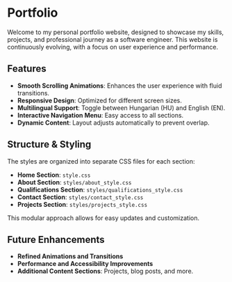 
# Portfolio

Welcome to my personal portfolio website, designed to showcase my skills, projects, and professional journey as a software engineer. This website is continuously evolving, with a focus on user experience and performance.

## Features

- **Smooth Scrolling Animations**: Enhances the user experience with fluid transitions.
- **Responsive Design**: Optimized for different screen sizes.
- **Multilingual Support**: Toggle between Hungarian (HU) and English (EN).
- **Interactive Navigation Menu**: Easy access to all sections.
- **Dynamic Content**: Layout adjusts automatically to prevent overlap.

## Structure & Styling

The styles are organized into separate CSS files for each section:

- **Home Section**: `style.css`
- **About Section**: `styles/about_style.css`
- **Qualifications Section**: `styles/qualifications_style.css`
- **Contact Section**: `styles/contact_style.css`
- **Projects Section**: `styles/projects_style.css`

This modular approach allows for easy updates and customization.

## Future Enhancements

- **Refined Animations and Transitions**
- **Performance and Accessibility Improvements**
- **Additional Content Sections**: Projects, blog posts, and more.
